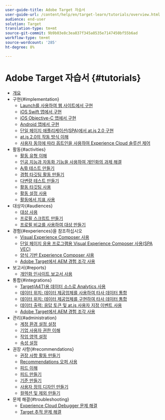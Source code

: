 ```yaml
---
user-guide-title: Adobe Target 자습서
user-guide-url: /content/help/en/target-learn/tutorials/overview.html
audience: end-user
solution: Target
translation-type: tm+mt
source-git-commit: 9b9b03e8c3ea837f345a8535e7147450bf55b6ad
workflow-type: tm+mt
source-wordcount: '285'
ht-degree: 8%

---
```



# Adobe Target 자습서 {#tutorials}

+ [개요](../overview.md)
+ 구현{#implementation}
   + [Launch를 사용하여 웹 사이트에서 구현](https://docs.adobe.com/content/help/en/experience-cloud/implementing-in-websites-with-launch/index.html)
   + [iOS Swift 앱에서 구현](https://docs.adobe.com/content/help/en/experience-cloud/implementing-in-mobile-ios-swift-apps-with-launch/index.html)
   + [iOS Objective-C 앱에서 구현](https://docs.adobe.com/content/help/en/experience-cloud/implementing-in-mobile-ios-objective-c-apps-with-launch/index.html)
   + [Android 앱에서 구현](https://docs.adobe.com/content/help/en/experience-cloud/implementing-in-mobile-android-apps-with-launch/index.html)
   + [단일 페이지 애플리케이션(SPA)에서 at.js 2.0 구현](../implementation/implement-atjs-20-in-a-single-page-application.md)
   + [at.js 2.0의 작동 방식 이해](../implementation/understanding-how-atjs-20-works.md)
   + [사용자 동의에 따라 옵트인을 사용하여 Experience Cloud 솔루션 제어](https://docs.adobe.com/content/help/en/core-services-learn/tutorials/id-service/use-opt-in-to-control-experience-cloud-activities-based-on-user-consent.html)
+ 활동{#activities}
   + [활동 유형 이해](../activities/understanding-the-types-of-activities.md)
   + [인공 지능과 자동화 기능을 사용하여 개인화의 과제 해결](../activities/use-the-artificial-intelligence-and-automation-capabilities-to-meet-the-challenges-of-personalization.md)
   + [A/B 테스트 만들기](../activities/create-ab-tests.md)
   + [경험 타깃팅 활동 만들기](../activities/create-experience-targeting-activities.md)
   + [다변량 테스트 만들기](../activities/create-multivariate-tests.md)
   + [활동 타깃팅 사용](../activities/use-activity-targeting.md)
   + [활동 설정 사용](../activities/use-activity-settings.md)
   + [활동에서 지표 사용](../activities/use-metrics-in-activities.md)
+ 대상자{#audiences}
   + [대상 사용](../audiences/use-audiences.md)
   + [프로필 스크립트 만들기](../audiences/create-profile-scripts.md)
   + [프로필 비교를 사용하여 대상 만들기](../audiences/use-profile-comparison-to-build-audiences.md)
+ 경험{#experiences}을 참조하십시오
   + [Visual Experience Composer 사용](../experiences/use-the-visual-experience-composer.md)
   + [단일 페이지 응용 프로그램용 Visual Experience Composer 사용(SPA VEC)](../experiences/use-the-visual-experience-composer-for-single-page-applications.md)
   + [양식 기반 Experience Composer 사용](../experiences/use-the-form-based-experience-composer.md)
   + [Adobe Target에서 AEM 경험 조각 사용](https://helpx.adobe.com/experience-manager/kt/sites/using/experience-fragment-target-offer-feature-video-use.html)
+ 보고서{#reports}
   + [개인화 인사이트 보고서 사용](../reports/use-the-personalization-insights-reports.md)
+ 통합{#integrations}
   + [Target(A4T)용 데이터 소스로 Analytics 사용](../integrations/use-analytics-as-a-data-source-a4t.md)
   + [데이터 위치: 데이터 제공업체를 사용하여 타사 데이터 통합](../integrations/use-data-providers-to-integrate-third-party-data.md)
   + [데이터 위치: 데이터 제공업체를 구현하여 타사 데이터 통합](../integrations/implement-data-providers-to-integrate-third-party-data.md)
   + [데이터 출력: 응답 토큰 및 at.js 사용자 지정 이벤트 사용](../integrations/use-response-tokens-and-atjs-custom-events.md)
   + [Adobe Target에서 AEM 경험 조각 사용](https://helpx.adobe.com/experience-manager/kt/sites/using/experience-fragment-target-offer-feature-video-use.html)
+ 관리{#administration}
   + [계정 환경 설정 설정](../administration/set-up-account-preferences.md)
   + [기업 사용자 권한 이해](../administration/understanding-enterprise-user-permissions.md)
   + [작업 영역 설정](../administration/set-up-workspaces.md)
   + [속성 설정](../administration/set-up-properties.md)
+ 권장 사항{#recommendations}
   + [권장 사항 활동 만들기](../recommendations/create-a-recommendations-activity.md)
   + [Recommendations 오퍼 사용](../recommendations/use-recommendations-offers.md)
   + [피드 이해](../recommendations/understanding-feeds.md)
   + [피드 만들기](../recommendations/create-a-feed.md)
   + [기준 만들기](../recommendations/create-criteria.md)
   + [사용자 정의 디자인 만들기](../recommendations/create-custom-designs.md)
   + [컬렉션 및 제외 만들기](../recommendations/create-collections-and-exclusions.md)
+ 문제 해결{#troubleshooting}
   + [Experience Cloud Debugger 문제 해결](../troubleshooting/troubleshoot-with-the-experience-cloud-debugger.md)
   + [Target 추적 문제 해결](../troubleshooting/troubleshoot-with-target-traces.md)
